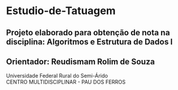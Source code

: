 <h1> Estudio-de-Tatuagem </h1>
<h2>Projeto elaborado para obtenção de nota na disciplina: Algoritmos e Estrutura de Dados I</h2>  
<h2>Orientador: Reudismam Rolim de Souza</h2>

Universidade Federal Rural do Semi-Árido <br>
CENTRO MULTIDISCIPLINAR - PAU DOS FERROS
